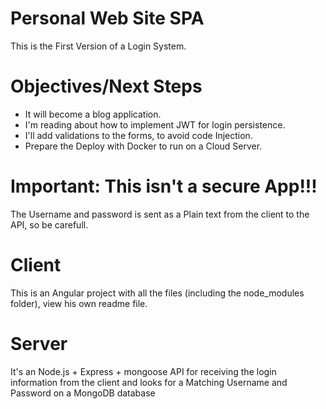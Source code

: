 # Personal Web Site SPA 

This is the First Version of a Login System.

# Objectives/Next Steps
- It will become a blog application. 
- I'm reading about how to implement JWT for login persistence.
- I'll add validations to the forms, to avoid code Injection.
- Prepare the Deploy with Docker to run on a Cloud Server.

# Important: This isn't a secure App!!!

The Username and password is sent as a Plain text from the client to the API, so be carefull.

# Client
This is an Angular project with all the files (including the node_modules folder),
view his own readme file.

# Server
It's an Node.js + Express + mongoose API for receiving the login information from the client and looks for a Matching Username and Password on a MongoDB database
